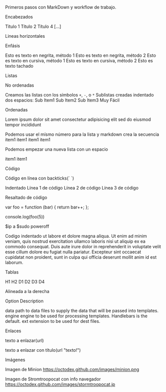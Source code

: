 Primeros pasos con MarkDown y workflow de trabajo.


Encabezados

Título 1
Título 2
Título 4
[...]

Lineas horizontales



Enfásis

Esto es texto en negrita, método 1
Esto es texto en negrita, método 2
Esto es texto en cursiva, método 1
Esto es texto en cursiva, método 2
Esto es texto tachado

Listas

No ordenadas

Creamos las listas con los símbolos `+`, `-`, o `*`
Sublistas creadas indentado dos espacios:
Sub Item1
Sub Item2
Sub Item3
Muy Fácil

Ordenadas

Lorem ipsum dolor sit amet
consectetur adipisicing elit
sed do eiusmod tempor incididunt 

Podemos usar el mísmo número para la lista y markdown crea la secuencia
item1
item1
item1
item1

Podemos empezar una nueva lista con un espacio

item1
item1


Código

Código en línea con backticks(\` \`)

Indentado
Línea 1 de código
Línea 2 de código
Línea 3 de código

Resaltado de código

var foo = function (bar) {
  return bar++;
};

console.log(foo(5))



$ip a
$sudo poweroff


Codigo indentado
ut labore et dolore magna aliqua. Ut enim ad minim veniam,
quis nostrud exercitation ullamco laboris nisi ut aliquip ex ea commodo
consequat. Duis aute irure dolor in reprehenderit in voluptate velit esse
cillum dolore eu fugiat nulla pariatur. Excepteur sint occaecat cupidatat non
proident, sunt in culpa qui officia deserunt mollit anim id est laborum.


Tablas

H1 H2
D1 D2
D3 D4

Alineada a la derecha

Option Description

data    path to data files to supply the data that will be passed into templates.
engine  engine to be used for processing templates. Handlebars is the default. 
ext     extension to be used for dest files.

Enlaces

texto a enlazar(url)

texto a enlazar con título(url "texto!")



Imágenes


Imagen de Minion
https://octodex.github.com/images/minion.png

Imagen de Stromtroopocat con info navegador
https://octodex.github.com/images/stormtroopocat.jp